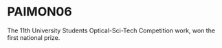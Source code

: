 # PAIMON06
The 11th University Students Optical-Sci-Tech Competition work, won the first national prize.
